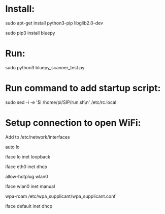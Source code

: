 # Install:
sudo apt-get install python3-pip libglib2.0-dev

sudo pip3 install bluepy

# Run:
sudo python3 bluepy_scanner_test.py

# Run command to add startup script:
sudo sed -i -e '$i /home/pi/SIP/run.sh\n' /etc/rc.local

# Setup connection to open WiFi:
Add to /etc/network/interfaces

auto lo

iface lo inet loopback

iface eth0 inet dhcp


allow-hotplug wlan0

iface wlan0 inet manual

wpa-roam /etc/wpa_supplicant/wpa_supplicant.conf

iface default inet dhcp

